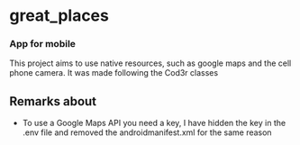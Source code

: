 # great_places
<h3> App for mobile </h3>
This project aims to use native resources, such as google maps and the cell phone camera.
It was made following the Cod3r classes

## Remarks about
- To use a Google Maps API you need a key, I have hidden the key in the .env file and removed the androidmanifest.xml for the same reason

